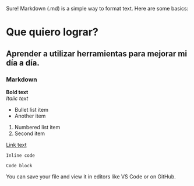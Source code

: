 Sure! Markdown (.md) is a simple way to format text. Here are some basics:

# Que quiero lograr?
## Aprender a utilizar herramientas para mejorar mi día a día.
### Markdown

**Bold text**  
*Italic text*  

- Bullet list item
- Another item

1. Numbered list item
2. Second item

[Link text](https://example.com)

`Inline code`

```
Code block
```

You can save your file and view it in editors like VS Code or on GitHub.